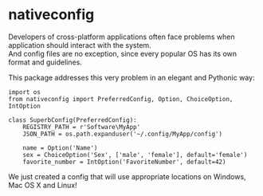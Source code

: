 # nativeconfig

Developers of cross-platform applications often face problems when application should interact with the system.  
And config files are no exception, since every popular OS has its own format and guidelines.

This package addresses this very problem in an elegant and Pythonic way:

    import os
    from nativeconfig import PreferredConfig, Option, ChoiceOption, IntOption

    class SuperbConfig(PreferredConfig):
        REGISTRY_PATH = r'Software\MyApp'
        JSON_PATH = os.path.expanduser('~/.config/MyApp/config')
        
        name = Option('Name')
        sex = ChoiceOption('Sex', ['male', 'female'], default='female')
        favorite_number = IntOption('FavoriteNumber', default=42)

We just created a config that will use appropriate locations on Windows, Mac OS X and Linux!

